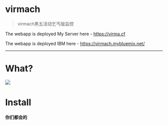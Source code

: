 # virmach

> virmach黑五活动乞丐版监控

The webapp is deployed My Server here - https://virma.cf

The webapp is deployed IBM here - https://virmach.mybluemix.net/


---

# What?
![](https://vkceyugu.cdn.bspapp.com/VKCEYUGU-6cc46a21-10af-4cd7-a52d-d8c57329708e/04834455-4789-4444-acf3-e1dabf39efd1.png)

# Install
####  你们都会的



